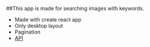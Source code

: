 ##This app is made for searching images with keywords.

- Made with create react app
- Only desktop layout 
- Pagination
- [API](https://pixabay.com/api/docs/)
